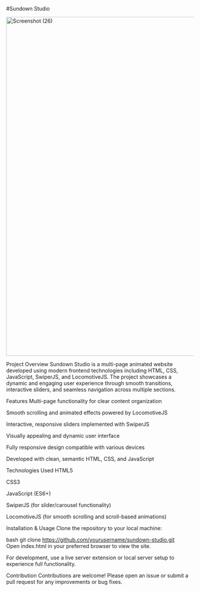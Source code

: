 #Sundown Studio

<img width="1896" height="909" alt="Screenshot (26)" src="https://github.com/user-attachments/assets/cc62ec31-89f6-414a-9058-c6395a2fb3a1" />



Project Overview
Sundown Studio is a multi-page animated website developed using modern frontend technologies including HTML, CSS, JavaScript, SwiperJS, and LocomotiveJS. The project showcases a dynamic and engaging user experience through smooth transitions, interactive sliders, and seamless navigation across multiple sections.

Features
Multi-page functionality for clear content organization

Smooth scrolling and animated effects powered by LocomotiveJS

Interactive, responsive sliders implemented with SwiperJS

Visually appealing and dynamic user interface

Fully responsive design compatible with various devices

Developed with clean, semantic HTML, CSS, and JavaScript

Technologies Used
HTML5

CSS3

JavaScript (ES6+)

SwiperJS (for slider/carousel functionality)

LocomotiveJS (for smooth scrolling and scroll-based animations)

Installation & Usage
Clone the repository to your local machine:

bash
git clone https://github.com/yourusername/sundown-studio.git  
Open index.html in your preferred browser to view the site.

For development, use a live server extension or local server setup to experience full functionality.

Contribution
Contributions are welcome! Please open an issue or submit a pull request for any improvements or bug fixes.

